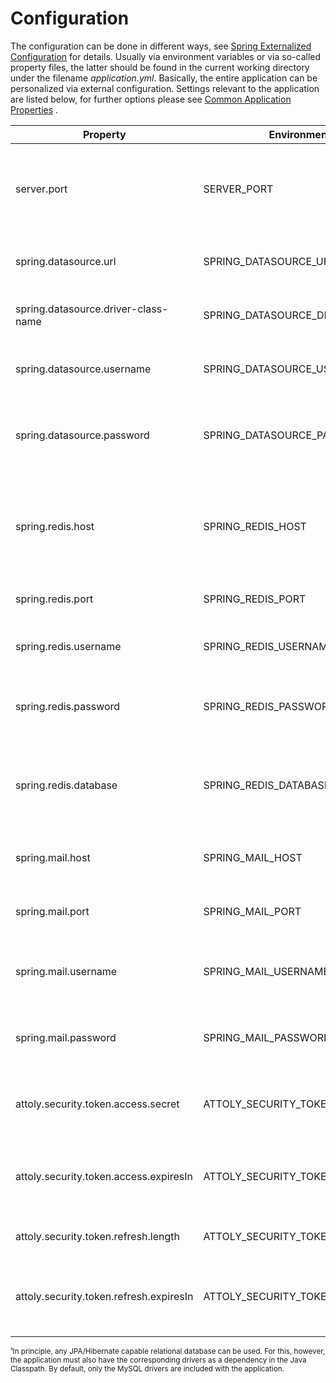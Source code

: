 # Configuration

The configuration can be done in different ways,
see [Spring Externalized Configuration](https://docs.spring.io/spring-boot/docs/current/reference/html/features.html#features.external-config)
for details. Usually via environment variables or via so-called property files, the latter should be found in the
current working directory under the filename *application.yml*. Basically, the entire application can be personalized
via external configuration. Settings relevant to the application are listed below, for further options please see
[Common Application Properties](https://docs.spring.io/spring-boot/docs/current/reference/html/application-properties.html)
.

| Property                                | Environment Variable                    | Description                                                                        | Required |
|-----------------------------------------|-----------------------------------------|------------------------------------------------------------------------------------|----------|
| server.port                             | SERVER_PORT                             | Port of the internal application server. By default it listens on port 8080.       | false    |
| spring.datasource.url                   | SPRING_DATASOURCE_URL                   | The URL to the relational database to use.¹                                        | true     |
| spring.datasource.driver-class-name     | SPRING_DATASOURCE_DRIVERCLASSNAME       | The database driver used to control database.                                      | true     |
| spring.datasource.username              | SPRING_DATASOURCE_USERNAME              | The database user with which access is made.                                       | false    |
| spring.datasource.password              | SPRING_DATASOURCE_PASSWORD              | An optional password associated with the database user.                            | false    |
| spring.redis.host                       | SPRING_REDIS_HOST                       | The host of the Redis database to use. This is mainly required for temporary data. | true     |
| spring.redis.port                       | SPRING_REDIS_PORT                       | The port of the Redis database.                                                    | true     |
| spring.redis.username                   | SPRING_REDIS_USERNAME                   | An optional user to authenticate with redis.                                       | false    |
| spring.redis.password                   | SPRING_REDIS_PASSWORD                   | If authentication is required, the password for the user.                          | false    |
| spring.redis.database                   | SPRING_REDIS_DATABASE                   | The Redis Server database to use. By default, database 0 is used.                  | false    |
| spring.mail.host                        | SPRING_MAIL_HOST                        | Host of the SMTP server used by Java Mail.                                         | true     |
| spring.mail.port                        | SPRING_MAIL_PORT                        | Port of the SMTP server used by Java Mail.                                         | true     |
| spring.mail.username                    | SPRING_MAIL_USERNAME                    | Name of user to authenticate with the SMTP server.                                 | false    |
| spring.mail.password                    | SPRING_MAIL_PASSWORD                    | Password of the user to authenticate with the SMTP server.                         | false    |
| attoly.security.token.access.secret     | ATTOLY_SECURITY_TOKEN_ACCESS_SECRET     | The secret used to sign the JWT access tokens.                                     | true     |
| attoly.security.token.access.expiresIn  | ATTOLY_SECURITY_TOKEN_ACCESS_EXPIRESIN  | The duration in milliseconds after which the access token expires.                 | false    |
| attoly.security.token.refresh.length    | ATTOLY_SECURITY_TOKEN_REFRESH_LENGTH    | The length of the opaque refresh token.                                            | false    |
| attoly.security.token.refresh.expiresIn | ATTOLY_SECURITY_TOKEN_REFRESH_EXPIRESIN | The duration in milliseconds after which the refresh token expires.                | false    |

<small>¹In principle, any JPA/Hibernate capable relational database can be used. For this, however, the application must
also
have the corresponding drivers as a dependency in the Java Classpath. By default, only the MySQL drivers are included
with the application.</small>